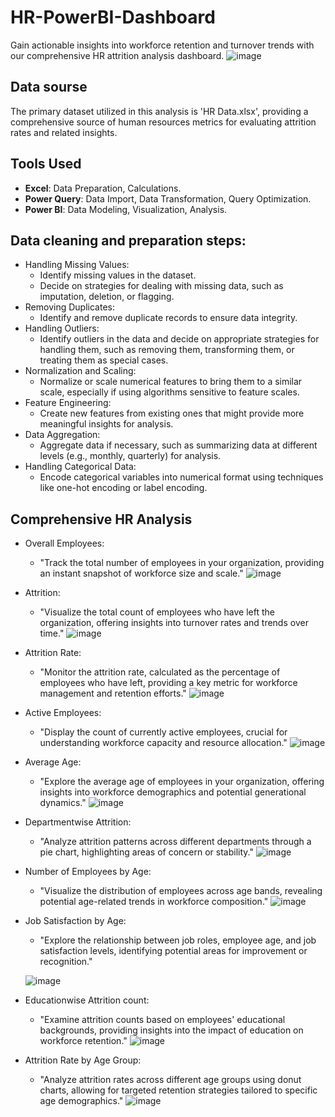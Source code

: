 # HR-PowerBI-Dashboard
Gain actionable insights into workforce retention and turnover trends with our comprehensive HR attrition analysis dashboard.
![image](https://github.com/Lokasunder-s/HR-PowerBI-Dashboard/assets/154940528/c9ef89c0-0e28-4a50-b3df-ebbf29d492ef)

## Data sourse
The primary dataset utilized in this analysis is 'HR Data.xlsx', providing a comprehensive source of human resources metrics for evaluating attrition rates and related insights.

## Tools Used 
 - **Excel**: Data Preparation, Calculations.
 - **Power Query**: Data Import, Data Transformation, Query Optimization.
 - **Power BI**: Data Modeling, Visualization, Analysis.
   
## Data cleaning and preparation steps:
 - Handling Missing Values:
    - Identify missing values in the dataset.
    - Decide on strategies for dealing with missing data, such as imputation, deletion, or flagging.
  - Removing Duplicates:
    - Identify and remove duplicate records to ensure data integrity.
  - Handling Outliers:
    - Identify outliers in the data and decide on appropriate strategies for handling them, such as removing them, transforming them, or treating them as special cases.
  - Normalization and Scaling:
    - Normalize or scale numerical features to bring them to a similar scale, especially if using algorithms sensitive to feature scales.
  - Feature Engineering:
    - Create new features from existing ones that might provide more meaningful insights for analysis.
  - Data Aggregation:
    - Aggregate data if necessary, such as summarizing data at different levels (e.g., monthly, quarterly) for analysis.
  - Handling Categorical Data:
    - Encode categorical variables into numerical format using techniques like one-hot encoding or label encoding.
      
## Comprehensive HR Analysis
  - Overall Employees:
    - "Track the total number of employees in your organization, providing an instant snapshot of workforce size and scale."
    ![image](https://github.com/Lokasunder-s/HR-PowerBI-Dashboard/assets/154940528/4686ccc7-83a5-4062-b71c-2d1400b991d1)
     
  - Attrition:
    - "Visualize the total count of employees who have left the organization, offering insights into turnover rates and trends over time."
    ![image](https://github.com/Lokasunder-s/HR-PowerBI-Dashboard/assets/154940528/449d3b4a-fe80-4027-9e76-4870f66b1c32)
    
 - Attrition Rate:
   - "Monitor the attrition rate, calculated as the percentage of employees who have left, providing a key metric for workforce management and retention efforts."
     ![image](https://github.com/Lokasunder-s/HR-PowerBI-Dashboard/assets/154940528/756d819a-2abf-407d-bbe1-f14094f37e8e)
   
 - Active Employees:
   - "Display the count of currently active employees, crucial for understanding workforce capacity and resource allocation."
   ![image](https://github.com/Lokasunder-s/HR-PowerBI-Dashboard/assets/154940528/58b39f97-f7c7-4df4-af63-4ea4d69181b8)
   
 - Average Age:
   - "Explore the average age of employees in your organization, offering insights into workforce demographics and potential generational dynamics."
   ![image](https://github.com/Lokasunder-s/HR-PowerBI-Dashboard/assets/154940528/526531cb-8633-448a-9207-168cddadd6a0)
   
 - Departmentwise Attrition:
   - "Analyze attrition patterns across different departments through a pie chart, highlighting areas of concern or stability."
   ![image](https://github.com/Lokasunder-s/HR-PowerBI-Dashboard/assets/154940528/453f12af-2854-4ae5-a744-290175c29680)
   
 - Number of Employees by Age:
   - "Visualize the distribution of employees across age bands, revealing potential age-related trends in workforce composition."
   ![image](https://github.com/Lokasunder-s/HR-PowerBI-Dashboard/assets/154940528/90da80bc-67d6-4184-ae27-db91b13b85a8)
   
     
 - Job Satisfaction by Age:
   - "Explore the relationship between job roles, employee age, and job satisfaction levels, identifying potential areas for improvement or recognition."
     
   ![image](https://github.com/Lokasunder-s/HR-PowerBI-Dashboard/assets/154940528/39081851-b93c-460c-a4c2-1dcfec4778d1)
   
 - Educationwise Attrition count:
   - "Examine attrition counts based on employees' educational backgrounds, providing insights into the impact of education on workforce retention."
 ![image](https://github.com/Lokasunder-s/HR-PowerBI-Dashboard/assets/154940528/cc4cbc37-5121-4d07-be7e-554ea3b6bd15)
   
 - Attrition Rate by Age Group:
   - "Analyze attrition rates across different age groups using donut charts, allowing for targeted retention strategies tailored to specific age demographics."
     ![image](https://github.com/Lokasunder-s/HR-PowerBI-Dashboard/assets/154940528/57886f61-337c-4dc3-a2b8-f888f9e1d9dd)
   
